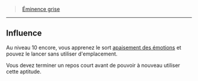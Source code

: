 ﻿---
!GenericItem
Name: Influence
Id: wizard_eminence_hd.md#influence
ParentLink: wizard_eminence_hd.md#Éminence-grise
ParentName: Éminence grise
NameLevel: 2
Attributes:
  Name: Influence
  Markdown: >+
    ## <!--Name-->Influence<!--/Name-->


    Au niveau 10 encore, vous apprenez le sort [apaisement des émotions](hd_spells_apaisement_des_emotions.md) et pouvez le lancer sans utiliser d'emplacement.


    Vous devez terminer un repos court avant de pouvoir à nouveau utiliser cette aptitude.

AttributesDictionary: >+
  Name: Influence

  Markdown: >+

    ## <!--Name-->Influence<!--/Name-->





    Au niveau 10 encore, vous apprenez le sort [apaisement des émotions](hd_spells_apaisement_des_emotions.md) et pouvez le lancer sans utiliser d'emplacement.





    Vous devez terminer un repos court avant de pouvoir à nouveau utiliser cette aptitude.



---
> [Éminence grise](hd_wizard_eminence.md)

---

## Influence

Au niveau 10 encore, vous apprenez le sort [apaisement des émotions](hd_spells_apaisement_des_emotions.md) et pouvez le lancer sans utiliser d'emplacement.

Vous devez terminer un repos court avant de pouvoir à nouveau utiliser cette aptitude.

